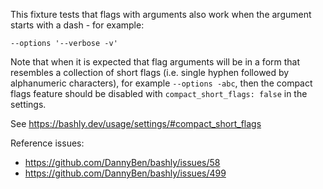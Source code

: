 This fixture tests that flags with arguments also work when the argument
starts with a dash - for example:

```
--options '--verbose -v'
```

Note that when it is expected that flag arguments will be in a form that
resembles a collection of short flags (i.e. single hyphen followed by
alphanumeric characters), for example `--options -abc`, then the compact flags
feature should be disabled with `compact_short_flags: false` in the settings.

See https://bashly.dev/usage/settings/#compact_short_flags

Reference issues:

- https://github.com/DannyBen/bashly/issues/58
- https://github.com/DannyBen/bashly/issues/499